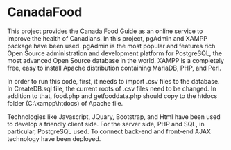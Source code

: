 # CanadaFood
This project provides the Canada Food Guide as an online service to improve the health of Canadians.
In this project, pgAdmin and XAMPP package have been used. 
pgAdmin is the most popular and features rich Open Source administration and development platform for PostgreSQL,
the most advanced Open Source database in the world.
XAMPP is a completely free, easy to install Apache distribution containing MariaDB, PHP, and Perl.

In order to run this code, first, it needs to import .csv files to the database. In CreateDB.sql file, the current roots of .csv files need to be changed. 
In addition to that, food.php and getfooddata.php should copy to the htdocs folder (C:\xampp\htdocs) of Apache file. 

Technologies like Javascript, JQuary, Bootstrap, and Html have been used to develop a friendly client side. For the server side, PHP and SQL, in particular, PostgreSQL used. To connect back-end and front-end AJAX technology have been deployed.
